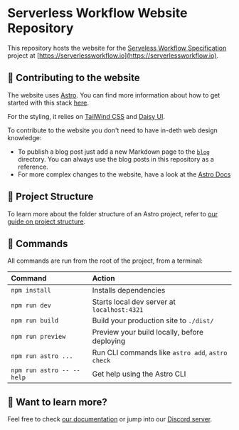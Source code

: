 # Serverless Workflow Website Repository

This repository hosts the website for the [Serveless Workflow Specification](https://github.com/serverlessworkflow/specification) project at [https://serverlessworkflow.io](https://serverlessworkflow.io).

## 🧑 Contributing to the website

The website uses [Astro](https://astro.build/). You can find more information about how to get started with this stack [here](https://docs.astro.build/en/getting-started/).

For the styling, it relies on [TailWind CSS](https://tailwindcss.com/) and [Daisy UI](https://daisyui.com/).

To contribute to the website you don't need to have in-deth web design knowledge:
- To publish a blog post just add a new Markdown page to the [`blog`](src/content/blog) directory. You can always use the blog posts in this repository as a reference. 
- For more complex changes to the website, have a look at the [Astro Docs](https://docs.astro.build/en/getting-started/)

## 🚀 Project Structure

To learn more about the folder structure of an Astro project, refer to [our guide on project structure](https://docs.astro.build/en/basics/project-structure/).

## 🧞 Commands

All commands are run from the root of the project, from a terminal:

| Command                   | Action                                           |
| :------------------------ | :----------------------------------------------- |
| `npm install`             | Installs dependencies                            |
| `npm run dev`             | Starts local dev server at `localhost:4321`      |
| `npm run build`           | Build your production site to `./dist/`          |
| `npm run preview`         | Preview your build locally, before deploying     |
| `npm run astro ...`       | Run CLI commands like `astro add`, `astro check` |
| `npm run astro -- --help` | Get help using the Astro CLI                     |

## 👀 Want to learn more?

Feel free to check [our documentation](https://docs.astro.build) or jump into our [Discord server](https://astro.build/chat).
